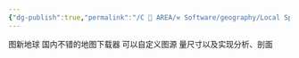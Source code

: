```yaml
---
{"dg-publish":true,"permalink":"/C 📔 AREA/⚒️ Software/geography/Local Space Viewer/","tags":["software"],"noteIcon":"2","created":"2024-10-09T09:33:02.000+08:00","updated":"2024-11-05T23:48:02.964+08:00"}
---
```


图新地球
国内不错的地图下载器
可以自定义图源
量尺寸以及实现分析、剖面
